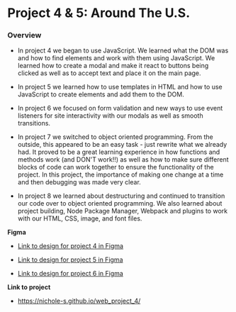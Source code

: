 # Project 4 & 5: Around The U.S.

### Overview

* In project 4 we began to use JavaScript. We learned what the DOM was and how to find elements and work with them using JavaScript. We learned how to create a modal and make it react to buttons being clicked as well as to accept text and place it on the main page. 

* In project 5 we learned how to use templates in HTML and how to use JavaScript to create elements and add them to the DOM. 

* In project 6 we focused on form validation and new ways to use event listeners for site interactivity with our modals as well as smooth transitions.

* In project 7 we switched to object oriented programming. From the outside, this appeared to be an easy task - just rewrite what we already had. It proved to be a great learning experience in how functions and methods work (and DON'T work!!) as well as how to make sure different blocks of code can work together to ensure the functionality of the project. In this project, the importance of making one change at a time and then debugging was made very clear.

* In project 8 we learned about destructuring and continued to transition our code over to object oriented programming. We also learned about project building, Node Package Manager, Webpack and plugins to work with our HTML, CSS, image, and font files. 



**Figma**

* [Link to design for project 4 in Figma](https://www.figma.com/file/mUgu8OSHWE0M6p6vfwmdu9/Sprint-4-Around-The-U.S.-desktop-mobile?node-id=0%3A1)

* [Link to design for project 5 in Figma](https://www.figma.com/file/avLHzpJw2dmU2NaDATZ6CX/Sprint-5%3A-Around-The-U.S.-%2F-desktop-%2B-mobile?node-id=0%3A1)

* [Link to design for project 6 in Figma](https://www.figma.com/file/KUbYgXnYElfzxCbcrlsOCE/Sprint-6%3A-Around-The-U.S.?node-id=0%3A1)


**Link to project**

* https://nichole-s.github.io/web_project_4/
